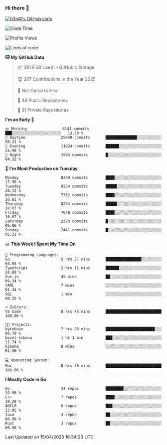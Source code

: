 ### Hi there 👋

[![h3n4l's GitHub stats](https://github-readme-stats.vercel.app/api?username=h3n4l&count_private=true&show_icons=true&theme=radical)](https://github.com/h3n4l/github-readme-stats)

<!--START_SECTION:waka-->
![Code Time](http://img.shields.io/badge/Code%20Time-2%2C139%20hrs%2041%20mins-blue)

![Profile Views](http://img.shields.io/badge/Profile%20Views-11-blue)

![Lines of code](https://img.shields.io/badge/From%20Hello%20World%20I%27ve%20Written-15.5%20million%20lines%20of%20code-blue)

**🐱 My GitHub Data** 

> 📦 391.8 kB Used in GitHub's Storage 
 > 
> 🏆 207 Contributions in the Year 2025
 > 
> 🚫 Not Opted to Hire
 > 
> 📜 48 Public Repositories 
 > 
> 🔑 31 Private Repositories 
 > 
**I'm an Early 🐤** 

```text
🌞 Morning                6141 commits        ███░░░░░░░░░░░░░░░░░░░░░░   13.38 % 
🌆 Daytime                25840 commits       ██████████████░░░░░░░░░░░   56.31 % 
🌃 Evening                11924 commits       ██████░░░░░░░░░░░░░░░░░░░   25.98 % 
🌙 Night                  1984 commits        █░░░░░░░░░░░░░░░░░░░░░░░░   04.32 % 
```
📅 **I'm Most Productive on Tuesday** 

```text
Monday                   8240 commits        ████░░░░░░░░░░░░░░░░░░░░░   17.96 % 
Tuesday                  9234 commits        █████░░░░░░░░░░░░░░░░░░░░   20.12 % 
Wednesday                7712 commits        ████░░░░░░░░░░░░░░░░░░░░░   16.81 % 
Thursday                 8294 commits        █████░░░░░░░░░░░░░░░░░░░░   18.07 % 
Friday                   7648 commits        ████░░░░░░░░░░░░░░░░░░░░░   16.67 % 
Saturday                 2320 commits        █░░░░░░░░░░░░░░░░░░░░░░░░   05.06 % 
Sunday                   2441 commits        █░░░░░░░░░░░░░░░░░░░░░░░░   05.32 % 
```


📊 **This Week I Spent My Time On** 

```text
💬 Programming Languages: 
Go                       5 hrs 37 mins       ████████████████░░░░░░░░░   64.04 % 
TypeScript               2 hrs 11 mins       ██████░░░░░░░░░░░░░░░░░░░   24.89 % 
Vue.js                   49 mins             ██░░░░░░░░░░░░░░░░░░░░░░░   09.34 % 
YAML                     7 mins              ░░░░░░░░░░░░░░░░░░░░░░░░░   01.34 % 
SQL                      1 min               ░░░░░░░░░░░░░░░░░░░░░░░░░   00.35 % 

🔥 Editors: 
VS Code                  8 hrs 46 mins       █████████████████████████   100.00 % 

🐱‍💻 Projects: 
bytebase                 7 hrs 36 mins       ██████████████████████░░░   86.70 % 
bazel-kibana             1 hr 1 min          ███░░░░░░░░░░░░░░░░░░░░░░   11.74 % 
kibana                   8 mins              ░░░░░░░░░░░░░░░░░░░░░░░░░   01.56 % 

💻 Operating System: 
Mac                      8 hrs 46 mins       █████████████████████████   100.00 % 
```

**I Mostly Code in Go** 

```text
Go                       14 repos            ████████░░░░░░░░░░░░░░░░░   32.56 % 
C++                      7 repos             ████░░░░░░░░░░░░░░░░░░░░░   16.28 % 
ANTLR                    6 repos             ███░░░░░░░░░░░░░░░░░░░░░░   13.95 % 
Java                     3 repos             ██░░░░░░░░░░░░░░░░░░░░░░░   06.98 % 
Rust                     3 repos             ██░░░░░░░░░░░░░░░░░░░░░░░   06.98 % 
```




 Last Updated on 15/04/2025 16:34:20 UTC
<!--END_SECTION:waka-->

